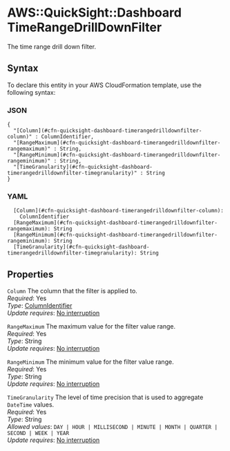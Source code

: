 # AWS::QuickSight::Dashboard TimeRangeDrillDownFilter<a name="aws-properties-quicksight-dashboard-timerangedrilldownfilter"></a>

The time range drill down filter\.

## Syntax<a name="aws-properties-quicksight-dashboard-timerangedrilldownfilter-syntax"></a>

To declare this entity in your AWS CloudFormation template, use the following syntax:

### JSON<a name="aws-properties-quicksight-dashboard-timerangedrilldownfilter-syntax.json"></a>

```
{
  "[Column](#cfn-quicksight-dashboard-timerangedrilldownfilter-column)" : ColumnIdentifier,
  "[RangeMaximum](#cfn-quicksight-dashboard-timerangedrilldownfilter-rangemaximum)" : String,
  "[RangeMinimum](#cfn-quicksight-dashboard-timerangedrilldownfilter-rangeminimum)" : String,
  "[TimeGranularity](#cfn-quicksight-dashboard-timerangedrilldownfilter-timegranularity)" : String
}
```

### YAML<a name="aws-properties-quicksight-dashboard-timerangedrilldownfilter-syntax.yaml"></a>

```
  [Column](#cfn-quicksight-dashboard-timerangedrilldownfilter-column):
    ColumnIdentifier
  [RangeMaximum](#cfn-quicksight-dashboard-timerangedrilldownfilter-rangemaximum): String
  [RangeMinimum](#cfn-quicksight-dashboard-timerangedrilldownfilter-rangeminimum): String
  [TimeGranularity](#cfn-quicksight-dashboard-timerangedrilldownfilter-timegranularity): String
```

## Properties<a name="aws-properties-quicksight-dashboard-timerangedrilldownfilter-properties"></a>

`Column` <a name="cfn-quicksight-dashboard-timerangedrilldownfilter-column"></a>
The column that the filter is applied to\.  
_Required_: Yes  
_Type_: [ColumnIdentifier](aws-properties-quicksight-dashboard-columnidentifier.md)  
_Update requires_: [No interruption](https://docs.aws.amazon.com/AWSCloudFormation/latest/UserGuide/using-cfn-updating-stacks-update-behaviors.html#update-no-interrupt)

`RangeMaximum` <a name="cfn-quicksight-dashboard-timerangedrilldownfilter-rangemaximum"></a>
The maximum value for the filter value range\.  
_Required_: Yes  
_Type_: String  
_Update requires_: [No interruption](https://docs.aws.amazon.com/AWSCloudFormation/latest/UserGuide/using-cfn-updating-stacks-update-behaviors.html#update-no-interrupt)

`RangeMinimum` <a name="cfn-quicksight-dashboard-timerangedrilldownfilter-rangeminimum"></a>
The minimum value for the filter value range\.  
_Required_: Yes  
_Type_: String  
_Update requires_: [No interruption](https://docs.aws.amazon.com/AWSCloudFormation/latest/UserGuide/using-cfn-updating-stacks-update-behaviors.html#update-no-interrupt)

`TimeGranularity` <a name="cfn-quicksight-dashboard-timerangedrilldownfilter-timegranularity"></a>
The level of time precision that is used to aggregate `DateTime` values\.  
_Required_: Yes  
_Type_: String  
_Allowed values_: `DAY | HOUR | MILLISECOND | MINUTE | MONTH | QUARTER | SECOND | WEEK | YEAR`  
_Update requires_: [No interruption](https://docs.aws.amazon.com/AWSCloudFormation/latest/UserGuide/using-cfn-updating-stacks-update-behaviors.html#update-no-interrupt)

